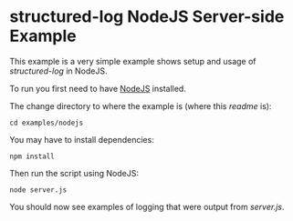 # structured-log NodeJS Server-side Example

This example is a very simple example shows setup and usage of *structured-log* in NodeJS.

To run you first need to have [NodeJS](https://nodejs.org/) installed.

The change directory to where the example is (where this *readme* is): 

	cd examples/nodejs 

You may have to install dependencies:

	npm install	

Then run the script using NodeJS:

	node server.js

You should now see examples of logging that were output from *server.js*.